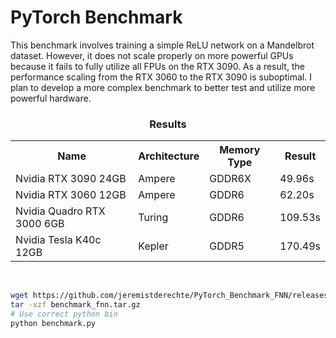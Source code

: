 # PyTorch Benchmark

This benchmark involves training a simple ReLU network on a Mandelbrot dataset. However, it does not scale properly on more powerful GPUs because it fails to fully utilize all FPUs on the RTX 3090. As a result, the performance scaling from the RTX 3060 to the RTX 3090 is suboptimal. I plan to develop a more complex benchmark to better test and utilize more powerful hardware.

<h3 align="center">Results</h3>
<table align="center">
  <tr>
    <th>Name</th>
    <th>Architecture</th>
    <th>Memory Type</th>
    <th>Result</th>
  </tr>
  <tr>
    <td>Nvidia RTX 3090 24GB</td>
    <td>Ampere</td>
    <td>GDDR6X</td>
    <td>49.96s</td>
  </tr>
  <tr>
    <td>Nvidia RTX 3060 12GB</td>
    <td>Ampere</td>
    <td>GDDR6</td>
    <td>62.20s</td>
  </tr>
    <tr>
    <td>Nvidia Quadro RTX 3000 6GB</td>
    <td>Turing</td>
    <td>GDDR6</td>
    <td>109.53s</td>
  </tr>
  <tr>
    <td>Nvidia Tesla K40c 12GB</td>
    <td>Kepler</td>
    <td>GDDR5</td>
    <td>170.49s</td>
  </tr>
</table>
<br>

```bash
wget https://github.com/jeremistderechte/PyTorch_Benchmark_FNN/releases/download/bench_1.0/benchmark_fnn.tar.gz
tar -xzf benchmark_fnn.tar.gz
# Use correct python bin
python benchmark.py 
